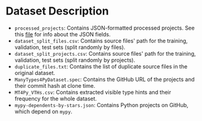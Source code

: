 # Dataset Description

- `processed_projects`: Contains JSON-formatted processed projects. See this [file](https://github.com/saltudelft/libsa4py/blob/master/JSONOutput.md) for info about the JSON fields.
- `dataset_split_files.csv`: Contains source files' path for the training, validation, test sets (split randomly by files).
- `dataset_split_projects.csv`: Contains source files' path for the training, validation, test sets (split randomly by projects).
- `duplicate_files.txt`: Contains the list of duplicate source files in the original dataset.
- `ManyTypes4PyDataset.spec`: Contains the GitHub URL of the projects and their commit hash at clone time.
- `MT4Py_VTHs.csv`: Contains extracted visible type hints and their frequency for the whole dataset.
- `mypy-dependents-by-stars.json`: Contains Python projects on GitHub, which depend on `mypy`.